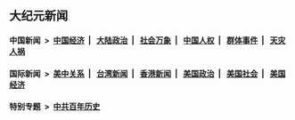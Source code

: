 ## 大纪元新闻

#### 中国新闻 &nbsp;>&nbsp; [中国经济](indexes/ncid283/README.md?07280445) &nbsp;| &nbsp; [大陆政治](indexes/ncid277/README.md?07280445) &nbsp;| &nbsp; [社会万象](indexes/ncid282/README.md?07280445) &nbsp;| &nbsp; [中国人权](indexes/ncid278/README.md?07280445) &nbsp;| &nbsp; [群体事件](indexes/ncid279/README.md?07280445) &nbsp;| &nbsp; [天灾人祸](indexes/ncid280/README.md?07280445)

#### 国际新闻 &nbsp;>&nbsp; [美中关系](indexes/nf1412576/README.md?07280445) &nbsp;| &nbsp; [台湾新闻](indexes/ncid1349361/README.md?07280445) &nbsp;| &nbsp; [香港新闻](indexes/ncid1349362/README.md?07280445) &nbsp;| &nbsp; [美国政治](indexes/ncid1078159/README.md?07280445) &nbsp;| &nbsp; [美国社会](indexes/ncid1078160/README.md?07280445) &nbsp;| &nbsp; [美国经济](indexes/ncid1078158/README.md?07280445)

#### 特别专题 &nbsp;>&nbsp; [中共百年历史](https://github.com/epoch-news/epoch-special/blob/master/README.md?07280445)  
